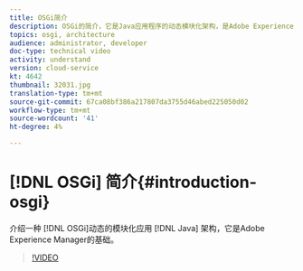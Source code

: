 ```yaml
---
title: OSGi简介
description: OSGi的简介，它是Java应用程序的动态模块化架构，是Adobe Experience Manager的基础。
topics: osgi, architecture
audience: administrator, developer
doc-type: technical video
activity: understand
version: cloud-service
kt: 4642
thumbnail: 32031.jpg
translation-type: tm+mt
source-git-commit: 67ca08bf386a217807da3755d46abed225050d02
workflow-type: tm+mt
source-wordcount: '41'
ht-degree: 4%

---
```



# [!DNL OSGi] 简介{#introduction-osgi}

介绍一种 [!DNL OSGi]动态的模块化应用 [!DNL Java] 架构，它是Adobe Experience Manager的基础。

>[!VIDEO](https://video.tv.adobe.com/v/32031/?quality=12&learn=on)